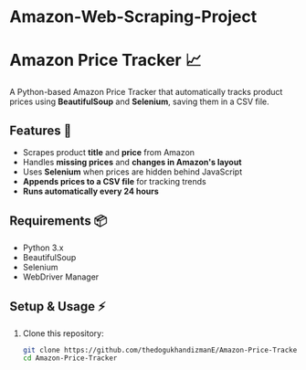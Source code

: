 # Amazon-Web-Scraping-Project
# Amazon Price Tracker 📈

A Python-based Amazon Price Tracker that automatically tracks product prices using **BeautifulSoup** and **Selenium**, saving them in a CSV file.

## Features 🚀
- Scrapes product **title** and **price** from Amazon
- Handles **missing prices** and **changes in Amazon's layout**
- Uses **Selenium** when prices are hidden behind JavaScript
- **Appends prices to a CSV file** for tracking trends
- **Runs automatically every 24 hours**

## Requirements 📦
- Python 3.x
- BeautifulSoup
- Selenium
- WebDriver Manager

## Setup & Usage ⚡
1. Clone this repository:
   ```sh
   git clone https://github.com/thedogukhandizmanE/Amazon-Price-Tracker.git
   cd Amazon-Price-Tracker

